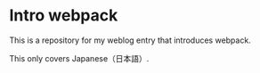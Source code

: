 
# Intro webpack

This is a repository for my weblog entry that introduces webpack.

This only covers Japanese（日本語）.


